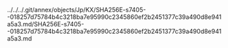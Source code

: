 ../../../.git/annex/objects/Jp/KX/SHA256E-s7405--018257d75784b4c3218ba7e95990c2345860ef2b2451377c39a490d8e941a5a3.md/SHA256E-s7405--018257d75784b4c3218ba7e95990c2345860ef2b2451377c39a490d8e941a5a3.md